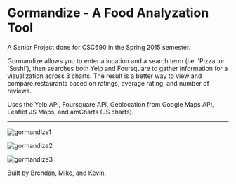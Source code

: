 # Gormandize - A Food Analyzation Tool
A Senior Project done for CSC690 in the Spring 2015 semester.

Gormandize allows you to enter a location and a search term (i.e. 'Pizza' or 'Sushi'), then searches both Yelp and Foursquare to gather information for a visualization across 3 charts. The result is a better way to view and compare restaurants based on ratings, average rating, and number of reviews.

Uses the Yelp API, Foursquare API, Geolocation from Google Maps API, Leaflet JS Maps, and amCharts (JS charts).


---

![gormandize1](https://cloud.githubusercontent.com/assets/5156743/9105247/da673974-3bca-11e5-88a1-536e5f06d11c.png)


![gormandize2](https://cloud.githubusercontent.com/assets/5156743/9105246/da63e27e-3bca-11e5-9d10-9d66fa519d69.png)


![gormandize3](https://cloud.githubusercontent.com/assets/5156743/9105248/da74af28-3bca-11e5-808c-56daa5562cb3.png)

Built by Brendan, Mike, and Kevin.
